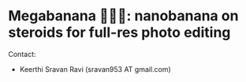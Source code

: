 # Megabanana 🍌💪🏼: nanobanana on steroids for full-res photo editing

Contact:

* Keerthi Sravan Ravi (sravan953 AT gmail.com)
